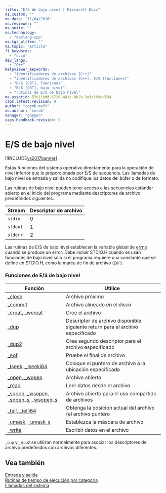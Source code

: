 ```yaml
---
title: "E/S de bajo nivel | Microsoft Docs"
ms.custom: ""
ms.date: "11/04/2016"
ms.reviewer: ""
ms.suite: ""
ms.technology: 
  - "devlang-cpp"
ms.tgt_pltfrm: ""
ms.topic: "article"
f1_keywords: 
  - "c.io"
dev_langs: 
  - "C++"
helpviewer_keywords: 
  - "identificadores de archivos [C++]"
  - "identificadores de archivos [C++], E/S (funciones)"
  - "E/S [CRT], funciones"
  - "E/S [CRT], bajo nivel"
  - "rutinas de E/S de bajo nivel"
ms.assetid: 53e11bdd-6720-481c-8b2b-3a3a569ed534
caps.latest.revision: 9
author: "corob-msft"
ms.author: "corob"
manager: "ghogen"
caps.handback.revision: 9
---
```

# E/S de bajo nivel
[!INCLUDE[vs2017banner](../assembler/inline/includes/vs2017banner.md)]

Estas funciones del sistema operativo directamente para la operación de nivel inferior que lo proporcionada por E\/S de secuencia.  Las llamadas de bajo nivel de entrada y salida no codifique los datos del búfer o de formato.  
  
 Las rutinas de bajo nivel pueden tener acceso a las secuencias estándar abierto en el inicio del programa mediante descriptores de archivo predefinidos siguientes.  
  
|Stream|Descriptor de archivo|  
|------------|---------------------------|  
|`stdin`|0|  
|`stdout`|1|  
|`stderr`|2|  
  
 Las rutinas de E\/S de bajo nivel establecen la variable global de [errno](../c-runtime-library/errno-doserrno-sys-errlist-and-sys-nerr.md) cuando se produce un error.  Debe incluir STDIO.H cuando se usan funciones de bajo nivel sólo si el programa requiere una constante que se define en STDIO.H, como la marca de fin de archivo \(`EOF`\).  
  
### Funciones de E\/S de bajo nivel  
  
|Función|Utilice|  
|-------------|-------------|  
|[\_close](../c-runtime-library/reference/close.md)|Archivo próximo|  
|[\_commit](../c-runtime-library/reference/commit.md)|Archivo alineado en el disco|  
|[\_creat, \_wcreat](../c-runtime-library/reference/creat-wcreat.md)|Cree el archivo|  
|[\_dup](../c-runtime-library/reference/dup-dup2.md)|Descriptor de archivo disponible siguiente return para el archivo especificado|  
|[\_dup2](../c-runtime-library/reference/dup-dup2.md)|Cree segundo descriptor para el archivo especificado|  
|[\_eof](../c-runtime-library/reference/eof.md)|Pruebe el final de archivo|  
|[\_lseek, \_lseeki64](../c-runtime-library/reference/lseek-lseeki64.md)|Coloque el puntero de archivo a la ubicación especificada|  
|[\_open, \_wopen](../c-runtime-library/reference/open-wopen.md)|Archivo abierto|  
|[\_read](../c-runtime-library/reference/read.md)|Leer datos desde el archivo|  
|[\_sopen, \_wsopen](../c-runtime-library/reference/sopen-wsopen.md), [\_sopen\_s, \_wsopen\_s](../c-runtime-library/reference/sopen-s-wsopen-s.md)|Archivo abierto para el uso compartido de archivos|  
|[\_tell, \_telli64](../c-runtime-library/reference/tell-telli64.md)|Obtenga la posición actual del archivo \(el archivo puntero|  
|[\_umask](../c-runtime-library/reference/umask.md), [\_umask\_s](../c-runtime-library/reference/umask-s.md)|Establezca la máscara de archivo|  
|[\_write](../c-runtime-library/reference/write.md)|Escribir datos en el archivo|  
  
 `_dup` y `_dup2` se utilizan normalmente para asociar los descriptores de archivo predefinidos con archivos diferentes.  
  
## Vea también  
 [Entrada y salida](../c-runtime-library/input-and-output.md)   
 [Rutinas de tiempo de ejecución por categoría](../c-runtime-library/run-time-routines-by-category.md)   
 [Llamadas del sistema](../c-runtime-library/system-calls.md)
